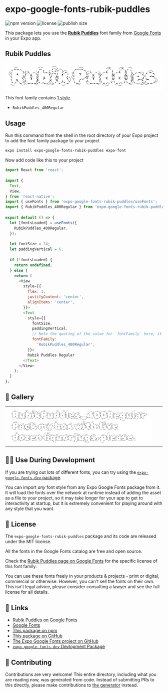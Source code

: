 # expo-google-fonts-rubik-puddles

![npm version](https://flat.badgen.net/npm/v/expo-google-fonts-rubik-puddles)
![license](https://flat.badgen.net/github/license/expo/google-fonts)
![publish size](https://flat.badgen.net/packagephobia/install/expo-google-fonts-rubik-puddles)

This package lets you use the [**Rubik Puddles**](https://fonts.google.com/specimen/Rubik+Puddles) font family from [Google Fonts](https://fonts.google.com/) in your Expo app.

## Rubik Puddles

![Rubik Puddles](./font-family.png)

This font family contains [1 style](#-gallery).

- `RubikPuddles_400Regular`

## Usage

Run this command from the shell in the root directory of your Expo project to add the font family package to your project
```sh
expo install expo-google-fonts-rubik-puddles expo-font
```

Now add code like this to your project
```js
import React from 'react';

import {
  Text,
  View,
} from 'react-native';
import { useFonts } from 'expo-google-fonts-rubik-puddles/useFonts';
import { RubikPuddles_400Regular } from 'expo-google-fonts-rubik-puddles/400Regular';

export default () => {
  let [fontsLoaded] = useFonts({
    RubikPuddles_400Regular,
  });

  let fontSize = 24;
  let paddingVertical = 6;

  if (!fontsLoaded) {
    return undefined;
  } else {
    return (
      <View
        style={{
          flex: 1,
          justifyContent: 'center',
          alignItems: 'center',
        }}>
        <Text
          style={{
            fontSize,
            paddingVertical,
            // Note the quoting of the value for `fontFamily` here; it expects a string!
            fontFamily:
              'RubikPuddles_400Regular',
          }}>
          Rubik Puddles Regular
        </Text>
      </View>
    );
  }
};

```

## 🔡 Gallery


||||
|-|-|-|
|![RubikPuddles_400Regular](.//400Regular/RubikPuddles_400Regular.ttf.png)||||


## 👩‍💻 Use During Development

If you are trying out lots of different fonts, you can try using the [`expo-google-fonts-dev` package](https://github.com/freeboub/google-fonts/tree/master/font-packages/dev#readme).

You can import *any* font style from any Expo Google Fonts package from it. It will load the fonts
over the network at runtime instead of adding the asset as a file to your project, so it may take longer
for your app to get to interactivity at startup, but it is extremely convenient
for playing around with any style that you want.

## 📖 License

The `expo-google-fonts-rubik-puddles` package and its code are released under the MIT license.

All the fonts in the Google Fonts catalog are free and open source.

Check the [Rubik Puddles page on Google Fonts](https://fonts.google.com/specimen/Rubik+Puddles) for the specific license of this font family.

You can use these fonts freely in your products & projects - print or digital, commercial or otherwise. However, you can't sell the fonts on their own. This isn't legal advice, please consider consulting a lawyer and see the full license for all details.

## 🔗 Links

- [Rubik Puddles on Google Fonts](https://fonts.google.com/specimen/Rubik+Puddles)
- [Google Fonts](https://fonts.google.com/)
- [This package on npm](https://www.npmjs.com/package/expo-google-fonts-rubik-puddles)
- [This package on GitHub](https://github.com/freeboub/google-fonts/tree/master/font-packages/rubik-puddles)
- [The Expo Google Fonts project on GitHub](https://github.com/freeboub/google-fonts)
- [`expo-google-fonts-dev` Devlopment Package](https://github.com/freeboub/google-fonts/tree/master/font-packages/dev)

## 🤝 Contributing

Contributions are very welcome! This entire directory, including what you are reading now, was generated from code. Instead of submitting PRs to this directly, please make contributions to [the generator](https://github.com/freeboub/google-fonts/tree/master/packages/generator) instead.
